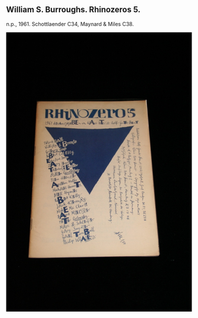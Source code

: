 ## William S. Burroughs. Rhinozeros 5.

n.p., 1961.  Schottlaender C34, Maynard & Miles C38.

![Rhinozeros 5](../assets/images/rhinozeros-5-1.jpg)
